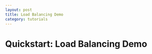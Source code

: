 ```yaml
---
layout: post
title: Load Balancing Demo
category: tutorials
---
```


<h1>Quickstart: Load Balancing Demo</h1>